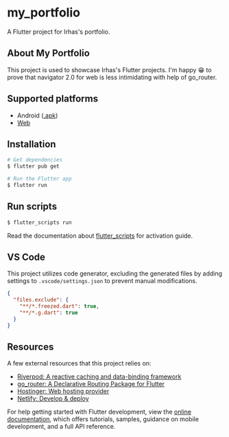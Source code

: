 # my_portfolio

A Flutter project for Irhas's portfolio.

## About My Portfolio

This project is used to showcase Irhas's Flutter projects. I'm happy 😁 to prove that navigator 2.0 for web is less intimidating with help of go_router.

## Supported platforms

- Android ([.apk](https://www.dropbox.com/scl/fo/cqoghbdsa3iisbusoxkkm/h?rlkey=wz8cyejx1auq8zo3f0tpl0mgu&dl=0))
- [Web](https://flutter.mirhasalh.xyz/#/)

## Installation

```bash
# Get dependencies
$ flutter pub get

# Run the Flutter app
$ flutter run
```

## Run scripts

```bash
$ flutter_scripts run
```

Read the documentation about [flutter_scripts](https://pub.dev/packages/flutter_scripts) for activation guide.

## VS Code

This project utilizes code generator, excluding the generated files by adding settings to `.vscode/settings.json` to prevent manual modifications.

```json
{
  "files.exclude": {
    "**/*.freezed.dart": true,
    "**/*.g.dart": true
  }
}
```

## Resources

A few external resources that this project relies on:

- [Riverpod: A reactive caching and data-binding framework](https://riverpod.dev/)
- [go_router: A Declarative Routing Package for Flutter](https://pub.dev/packages/go_router)
- [Hostinger: Web hosting provider](https://www.hostinger.com/)
- [Netlify: Develop & deploy](https://www.netlify.com/)

For help getting started with Flutter development, view the
[online documentation](https://docs.flutter.dev/), which offers tutorials,
samples, guidance on mobile development, and a full API reference.
